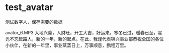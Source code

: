 # test_avatar
测试数字人，保存需要的数据


avator_6.MP3
大地兴隆，人财旺，开工大吉，好运来。寒冬已过，暖春已至，星光不忘赶路人，新的一年，新的起点。在此，我谨代表锦兴事业部恭祝全国的各位小伙伴，在新的一年里，事业蒸蒸日上，万事顺意，鹏程万里。
